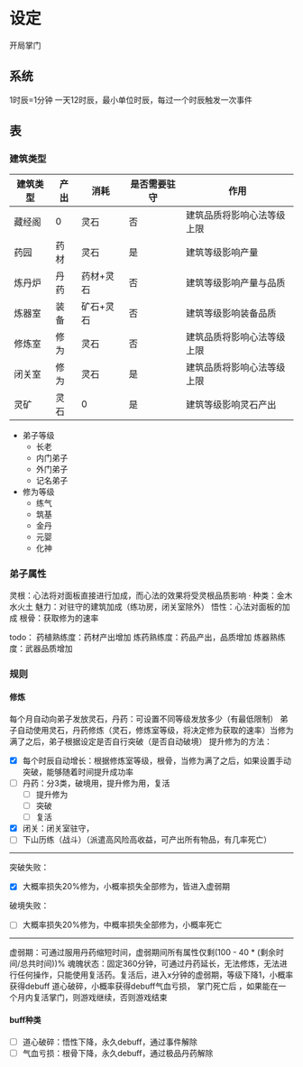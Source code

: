 # 设定

开局掌门

## 系统

1时辰=1分钟
一天12时辰，最小单位时辰，每过一个时辰触发一次事件

## 表

### 建筑类型

  |建筑类型| 产出 | 消耗  | 是否需要驻守 | 作用 |
  |-------|------|-------|------------|------|
  |藏经阁|0|灵石|否|建筑品质将影响心法等级上限|
  |药园|药材|灵石|是|建筑等级影响产量|
  |炼丹炉|丹药|药材+灵石|否|建筑等级影响产量与品质|
  |炼器室|装备|矿石+灵石|否|建筑等级影响装备品质|
  |修炼室|修为|灵石|否|建筑品质将影响心法等级上限|
  |闭关室|修为|灵石|是|建筑品质将影响心法等级上限|
  |灵矿|灵石|0|是|建筑等级影响灵石产出|

- 弟子等级
  - 长老
  - 内门弟子
  - 外门弟子
  - 记名弟子
- 修为等级
  - 练气
  - 筑基
  - 金丹
  - 元婴
  - 化神

### 弟子属性

灵根：心法将对面板直接进行加成，而心法的效果将受灵根品质影响
    · 种类：金木水火土
魅力：对驻守的建筑加成（练功房，闭关室除外）
悟性：心法对面板的加成
根骨：获取修为的速率

todo：
药植熟练度：药材产出增加
炼药熟练度：药品产出，品质增加
炼器熟练度：武器品质增加

### 规则

#### 修炼

每个月自动向弟子发放灵石，丹药：可设置不同等级发放多少（有最低限制）
弟子自动使用灵石，丹药修炼（灵石，修炼室等级，将决定修为获取的速率）当修为满了之后，弟子根据设定是否自行突破（是否自动破境）
提升修为的方法：

- [x] 每个时辰自动增长：根据修炼室等级，根骨，当修为满了之后，如果设置手动突破，能够随着时间提升成功率
- [ ] 丹药：分3类，破境用，提升修为用，复活
  - [ ] 提升修为
  - [ ] 突破
  - [ ] 复活
- [x] 闭关：闭关室驻守，
- [ ] 下山历练（战斗）（派遣高风险高收益，可产出所有物品，有几率死亡）

 ---
突破失败：

- [x] 大概率损失20%修为，小概率损失全部修为，皆进入虚弱期

破境失败：

- [ ] 大概率损失20%修为，中概率损失全部修为，小概率死亡

---
 虚弱期：可通过服用丹药缩短时间，虚弱期间所有属性仅剩(100 - 40 * (剩余时间/总共时间))%
 魂魄状态：固定360分钟，可通过丹药延长，无法修炼，无法进行任何操作，只能使用复活药。复活后，进入x分钟的虚弱期，等级下降1，小概率获得debuff 道心破碎，小概率获得debuff气血亏损，
 掌门死亡后 ，如果能在一个月内复活掌门，则游戏继续，否则游戏结束

#### buff种类

- [ ] 道心破碎：悟性下降，永久debuff，通过事件解除
- [ ] 气血亏损：根骨下降，永久debuff，通过极品丹药解除
